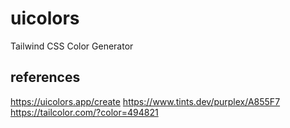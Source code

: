 # uicolors

Tailwind CSS Color Generator

## references

https://uicolors.app/create
https://www.tints.dev/purplex/A855F7
https://tailcolor.com/?color=494821
